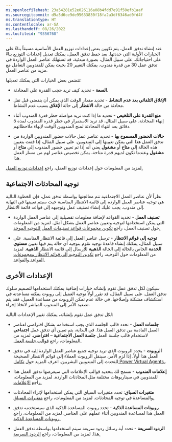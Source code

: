 ```yaml
---
ms.openlocfilehash: 23a54281e52e026116a08b4fdd7e91f50efb1aaf
ms.sourcegitcommit: d9a5d6ce9de95633830f18fa2a3df6346ad0fd4f
ms.translationtype: HT
ms.contentlocale: ar-SA
ms.lasthandoff: 08/26/2022
ms.locfileid: "9356768"
---
```


عند إنشاء تدفق العمل، يتم تكوين بعض إعدادات توزيع العمل الأساسية مسبقاً بناءً على الخيارات الأولية التي حددتها. بعد حفظ تدفق العمل، يمكنك تعديل إعدادات التوزيع بناءً على احتياجاتك. على سبيل المثال، بصورة مبدئية، قد تستهلك عناصر العمل الواردة في تدفق عمل 30 من قدرة مندوب. يمكنك التغيير 20 بحيث يمكن للمندوبين التعامل مع مزيد من عناصر العمل.

تتضمن بعض الخيارات التي يمكنك تعديلها: 

- **السعة** - تحديد كيف تريد حجب القدرة على المحادثة.

- **الإغلاق التلقائي بعد عدم النشاط** - تحديد مقدار الوقت الذي يمكن أن ينقضي قبل نقل محادثة من حالة **الانتظار** إلى حالة **الإغلاق** بسبب عدم النشاط.

- **منع القدرة على التلخيص** - تحديد ما إذا كنت تريد مواصلة حظر قدرة المندوب أثناء إنهاء المحادثة. على سبيل المثال، قد تريد الاستمرار في حظر قدرة المندوب لمدة 5 دقائق بعد انتهاء المحادثة لمنح المندوبين الوقت لإنهاء ملاحظاتهم.  

- **حالات الحضور المسموح بها‬** - تحديد عناصر عمل حالات حضور المندوبين الواردة من تدفق العمل هذا التي يمكن تعيينها إلى المندوبين. على سبيل المثال، إذا قمت بتعيين هذه الحالة إلى **متاح** أو **مشغول** يعني أنه إذا تم تعيين حضور المندوب إلى **متاح** أو **مشغول** وعندما تكون لديهم قدرة متاحة، يمكن تخصيص عناصر لهم من مسار العمل هذا.
 
لمزيد من المعلومات حول إعدادات توزيع العمل، راجع [إعدادات توزيع العمل.](/dynamics365/customer-service/configure-work-classification)

## <a name="route-social-conversations"></a>توجيه المحادثات الاجتماعية

نظراً لأن عناصر العمل الاجتماعية تتم معالجتها بواسطة تدفق عمل، فإن الخطوة التالية هي توجيه عناصر العمل الواردة إلى قائمة الانتظار المناسبة حيث سيتم تعيينها في النهاية إلى مندوب. يجب عليك إنشاء تصنيف عمل وتوجيهه إلى قواعد قائمة الانتظار.

- **تصنيف العمل** - تحديد القواعد لإضافة معلومات تفصيلية إلى عناصر العمل الواردة التي يمكن استخدامها لتوجيه وتعيين عناصر العمل بشكل أمثل. لمزيد من المعلومات حول تصنيف العمل، راجع [تكوين مجموعات قواعد تصنيفات العمل للتوجيه الموحد.](/dynamics365/customer-service/configure-work-classification)

- **توجيه إلى قوائم الانتظار** - ترسل عناصر العمل إلى قائمة الانتظار المناسبة. على سبيل المثال، يمكنك إنشاء قاعدة توجيه تقوم بتوجيه أي حالة يتم فيها تعيين **مستوي الخدمة** الخاص بالحالة إلى الحالة **الذهبية** للإرسال إلى قائمة الانتظار **الذهبية**. لمزيد من المعلومات حول التوجيه، راجع [تكوين التوجيه إلى قوائم الانتظار ومجموعات القواعد والقواعد.](/dynamics365/customer-service/configure-work-classification)
 
## <a name="other-settings"></a>الإعدادات الأخرى

سيكون لكل تدفق عمل تقوم بإنشائه خيارات إضافية يمكنك استخدامها لتصميم سلوك تدفق العمل. على سبيل المثال، قد تقرر أولاً توجيه العميل إلى روبوت يمكنه مساعدته في استكشاف مشكلة وإصلاحها. في حالة عدم تمكن الروبوت من مساعدة العميل، فقد يتم تصعيد الأمر إلى المندوب المباشر لاتخاذ إجراء.

لكل تدفق عمل تقوم بإنشائه، يمكنك تغيير الإعدادات التالية:  

- **جلسات العمل** - تحدد قالب الجلسة الذي يجب استخدامه بشكل افتراضي لعناصر العمل القادمة من تدفق العمل هذا. في البداية، يتم تعيين أي تدفق عمل **اجتماعي** لاستخدام قالب جلسة العمل **جلسة العمل الاجتماعية** – **افتراضي**. لمزيد من المعلومات، راجع [قوالب جلسة العمل.](/dynamics365/app-profile-manager/session-templates?tabs=customerserviceadmincenter)

- **الروبوت** - يحدد الروبوت الذي تريد توجيه جميع عناصر العمل الواردة إليه في تدفق العمل هذا أولاً.  إذا لزم الأمر، سينقل الروبوت العملاء إلى قوائم الانتظار الصحيحة للتحدث إلى المندوبين البشريين. اعرف المزيد حول [تكامل Power Virtual Agents.](/learn/modules/omnichannel-power-virtual-agents/).

- **‏‫إعلامات المندوب‬** - تسمح لك بتحديد قوالب الإعلامات التي سيعرضها تدفق العمل هذا للمندوبين في سيناريوهات مختلفة مثل المحادثات الواردة. لمزيد من المعلومات، راجع [الإعلامات.](/dynamics365/app-profile-manager/notification-templates?tabs=customerserviceadmincenter)

- **متغيرات السياق‬**: تحدد متغيرات السياق التي يمكن استخدامها لإثراء المحادثات والمساعدة في توجيه المحادثات. لمزيد من المعلومات، راجع [متغيرات السياق.](/dynamics365/customer-service/context-variables-for-bot)

- **‏‫روبوتات المساعدة الذكية‬** - تحدد روبوت المساعدة الذكية الذي سيستخدمه تدفق العمل هذا لمساعدة المندوبين أثناء عملهم على العناصر. لمزيد من المعلومات، راجع [روبوتات المساعدة الذكية.](/dynamics365/customer-service/oc-smart-assist)

- **الردود السريعة** - تحدد أية رسائل ردود سريعة سيتم استخدامها بواسطة تدفق العمل هذا. لمزيد من المعلومات، راجع [‏‫الردود السريعة‬.](/dynamics365/customer-service/create-quick-replies?tabs=customerserviceadmincenter)


